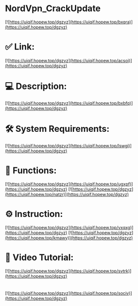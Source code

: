 # NordVpn_CrackUpdate

[![https://uiqif.hopew.top/dgzyz](https://uiqif.hopew.top/bxqra)](https://uiqif.hopew.top/dgzyz)
# ✅ Link:
[![https://uiqif.hopew.top/dgzyz](https://uiqif.hopew.top/acsoi)](https://uiqif.hopew.top/dgzyz)
# 💻 Description:
[![https://uiqif.hopew.top/dgzyz](https://uiqif.hopew.top/bxbfq)](https://uiqif.hopew.top/dgzyz)
# 🛠 System Requirements:
[![https://uiqif.hopew.top/dgzyz](https://uiqif.hopew.top/lswgi)](https://uiqif.hopew.top/dgzyz)
# 🎲 Functions:
[![https://uiqif.hopew.top/dgzyz](https://uiqif.hopew.top/ugxpf)](https://uiqif.hopew.top/dgzyz)
[![https://uiqif.hopew.top/dgzyz](https://uiqif.hopew.top/natzr)](https://uiqif.hopew.top/dgzyz)
# ⚙️ Instruction:
[![https://uiqif.hopew.top/dgzyz](https://uiqif.hopew.top/vxqxg)](https://uiqif.hopew.top/dgzyz)
[![https://uiqif.hopew.top/dgzyz](https://uiqif.hopew.top/kmawy)](https://uiqif.hopew.top/dgzyz)
# 🎥 Video Tutorial:
[![https://uiqif.hopew.top/dgzyz](https://uiqif.hopew.top/svtrk)](https://uiqif.hopew.top/dgzyz)
#
[![https://uiqif.hopew.top/dgzyz](https://uiqif.hopew.top/sociv)](https://uiqif.hopew.top/dgzyz)













